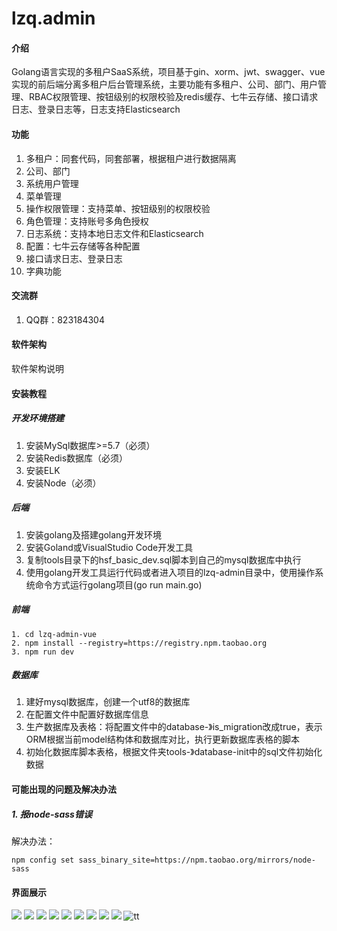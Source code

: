 # lzq.admin

#### 介绍
Golang语言实现的多租户SaaS系统，项目基于gin、xorm、jwt、swagger、vue实现的前后端分离多租户后台管理系统，主要功能有多租户、公司、部门、用户管理、RBAC权限管理、按钮级别的权限校验及redis缓存、七牛云存储、接口请求日志、登录日志等，日志支持Elasticsearch

#### 功能
1. 多租户：同套代码，同套部署，根据租户进行数据隔离
2. 公司、部门
3. 系统用户管理
4. 菜单管理
5. 操作权限管理：支持菜单、按钮级别的权限校验
6. 角色管理：支持账号多角色授权
7. 日志系统：支持本地日志文件和Elasticsearch
8. 配置：七牛云存储等各种配置
9. 接口请求日志、登录日志
10. 字典功能

#### 交流群
1. QQ群：823184304

#### 软件架构
软件架构说明


#### 安装教程
##### 开发环境搭建
1. 安装MySql数据库>=5.7（必须）
2. 安装Redis数据库（必须）
3. 安装ELK
4. 安装Node（必须）

##### 后端
1. 安装golang及搭建golang开发环境
2. 安装Goland或VisualStudio Code开发工具
3. 复制tools目录下的hsf_basic_dev.sql脚本到自己的mysql数据库中执行
4. 使用golang开发工具运行代码或者进入项目的lzq-admin目录中，使用操作系统命令方式运行golang项目(go run main.go)

##### 前端
```
1. cd lzq-admin-vue
2. npm install --registry=https://registry.npm.taobao.org
3. npm run dev
```
##### 数据库
1. 建好mysql数据库，创建一个utf8的数据库
2. 在配置文件中配置好数据库信息
3. 生产数据库及表格：将配置文件中的database-》is_migration改成true，表示ORM根据当前model结构体和数据库对比，执行更新数据库表格的脚本
4. 初始化数据库脚本表格，根据文件夹tools-》database-init中的sql文件初始化数据

#### 可能出现的问题及解决办法
##### 1. 报node-sass错误
解决办法：
``` 
npm config set sass_binary_site=https://npm.taobao.org/mirrors/node-sass 
```

#### 界面展示
![](https://gitee.com/htd_laozhiqing/lzq.admin/blob/master/tools/md-images/1646896434.png)
![](https://gitee.com/htd_laozhiqing/lzq.admin/blob/master/tools/md-images/1646896535.jpg)
![](https://gitee.com/htd_laozhiqing/lzq.admin/blob/master/tools/md-images/1646896551.jpg)
![](https://gitee.com/htd_laozhiqing/lzq.admin/blob/master/tools/md-images/1654616733315.jpg)
![](https://gitee.com/htd_laozhiqing/lzq.admin/blob/master/tools/md-images/1654616495767.jpg)
![](https://gitee.com/htd_laozhiqing/lzq.admin/blob/master/tools/md-images/1653234523(1).jpg)
![](https://gitee.com/htd_laozhiqing/lzq.admin/blob/master/tools/md-images/16532343051.jpg)
![](https://gitee.com/htd_laozhiqing/lzq.admin/blob/master/tools/md-images/16532342055.jpg)
![](https://gitee.com/htd_laozhiqing/lzq.admin/blob/master/tools/md-images/16532343631.jpg)
![tt](https://gitee.com/htd_laozhiqing/lzq.admin/blob/master/tools/md-images/16532343631.jpg)




